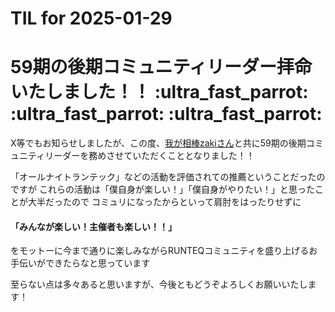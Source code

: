 # TIL for 2025-01-29
# 59期の後期コミュニティリーダー拝命いたしました！！ :ultra_fast_parrot:  :ultra_fast_parrot:  :ultra_fast_parrot: 

X等でもお知らせしましたが、この度、[我が相棒zakiさん](https://chat.runteq.jp/runteq/channels/times_59b_yamazaki_hiroshi)と共に59期の後期コミュニティリーダーを務めさせていただくこととなりました！！

「オールナイトランテック」などの活動を評価されての推薦ということだったのですが
これらの活動は「僕自身が楽しい！」「僕自身がやりたい！」と思ったことが大半だったので
コミュリになったからといって肩肘をはったりせずに

#### **「みんなが楽しい！主催者も楽しい！！」**
をモットーに今まで通りに楽しみながらRUNTEQコミュニティを盛り上げるお手伝いができたらなと思っています

至らない点は多々あると思いますが、今後ともどうぞよろしくお願いいたします！